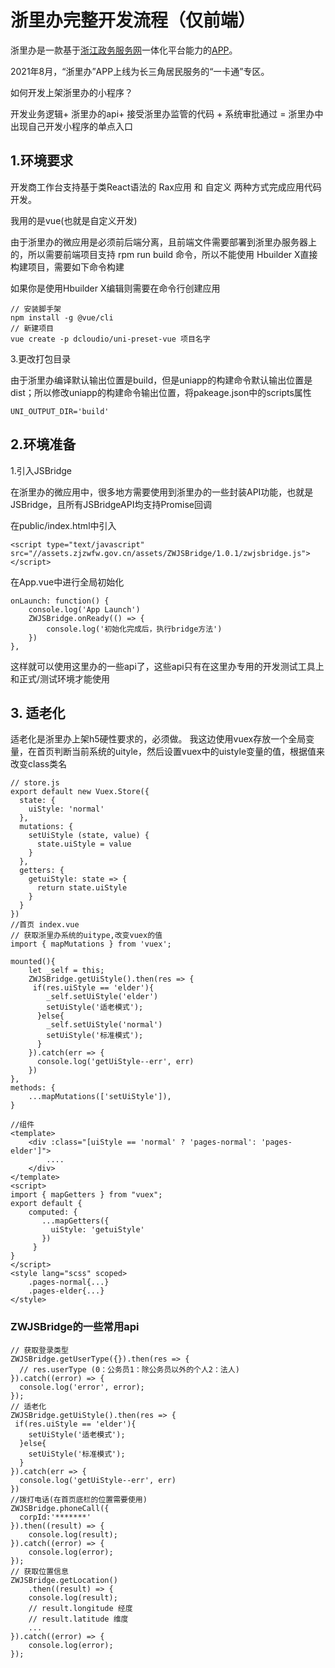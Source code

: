# 浙里办完整开发流程（仅前端）

浙里办是一款基于[浙江政务服务网](https://baike.baidu.com/item/浙江政务服务网/22499656?fromModule=lemma_inlink)一体化平台能力的[APP](https://baike.baidu.com/item/APP/6133292?fromModule=lemma_inlink)。

2021年8月，“浙里办”APP上线为长三角居民服务的“一卡通”专区。 

 如何开发上架浙里办的小程序？

开发业务逻辑+ 浙里办的api+ 接受浙里办监管的代码 + 系统审批通过 = 浙里办中出现自己开发小程序的单点入口

## 1.环境要求

开发商工作台支持基于类React语法的 Rax应用 和 自定义 两种方式完成应用代码开发。

我用的是vue(也就是自定义开发)

由于浙里办的微应用是必须前后端分离，且前端文件需要部署到浙里办服务器上的，所以需要前端项目支持 rpm run build 命令，所以不能使用 Hbuilder X直接构建项目，需要如下命令构建

如果你是使用Hbuilder X编辑则需要在命令行创建应用

```
// 安装脚手架
npm install -g @vue/cli
// 新建项目
vue create -p dcloudio/uni-preset-vue 项目名字
```

3.更改打包目录

由于浙里办编译默认输出位置是build，但是uniapp的构建命令默认输出位置是dist；所以修改uniapp的构建命令输出位置，将pakeage.json中的scripts属性

```
UNI_OUTPUT_DIR='build'
```



## 2.环境准备

1.引入JSBridge

在浙里办的微应用中，很多地方需要使用到浙里办的一些封装API功能，也就是JSBridge，且所有JSBridgeAPI均支持Promise回调

在public/index.html中引入

```
<script type="text/javascript" src="//assets.zjzwfw.gov.cn/assets/ZWJSBridge/1.0.1/zwjsbridge.js"></script>

```

在App.vue中进行全局初始化

```
onLaunch: function() {
	console.log('App Launch')
	ZWJSBridge.onReady(() => {
		console.log('初始化完成后，执行bridge方法')
	})
},
```

这样就可以使用这里办的一些api了，这些api只有在这里办专用的开发测试工具上和正式/测试环境才能使用





## 3. 适老化

适老化是浙里办上架h5硬性要求的，必须做。
我这边使用vuex存放一个全局变量，在首页判断当前系统的uityle，然后设置vuex中的uistyle变量的值，根据值来改变class类名

```
// store.js
export default new Vuex.Store({
  state: {
    uiStyle: 'normal'
  },
  mutations: {
    setUiStyle (state, value) {
      state.uiStyle = value
    }
  },
  getters: {
    getuiStyle: state => {
      return state.uiStyle
    }
  }
})
//首页 index.vue
// 获取浙里办系统的uitype,改变vuex的值
import { mapMutations } from 'vuex';

mounted(){
	let _self = this;
	ZWJSBridge.getUiStyle().then(res => {
     if(res.uiStyle == 'elder'){
        _self.setUiStyle('elder')
        setUiStyle('适老模式');
      }else{
        _self.setUiStyle('normal')
        setUiStyle('标准模式');
      }
    }).catch(err => {
      console.log('getUiStyle--err', err)
    })
},
methods: {
	...mapMutations(['setUiStyle']),
}

//组件
<template>
	<div :class="[uiStyle == 'normal' ? 'pages-normal': 'pages-elder']">
		....
	</div>
</template>
<script>
import { mapGetters } from "vuex";
export default {
	computed: {
	   ...mapGetters({
	     uiStyle: 'getuiStyle'
	   })
	 }
}
</script>
<style lang="scss" scoped>
	.pages-normal{...}
	.pages-elder{...}
</style>

```

###  ZWJSBridge的一些常用api

```
// 获取登录类型
ZWJSBridge.getUserType({}).then(res => {
  // res.userType (0：公务员1：除公务员以外的个人2：法人)
}).catch((error) => {
  console.log('error', error);
});
// 适老化
ZWJSBridge.getUiStyle().then(res => {
 if(res.uiStyle == 'elder'){
    setUiStyle('适老模式');
  }else{
    setUiStyle('标准模式');
  }
}).catch(err => {
  console.log('getUiStyle--err', err)
})
//拨打电话(在首页底栏的位置需要使用)
ZWJSBridge.phoneCall({
  corpId:'*******'
}).then((result) => {
    console.log(result);
}).catch((error) => {
    console.log(error);
});
// 获取位置信息
ZWJSBridge.getLocation()
    .then((result) => {
    console.log(result);
    // result.longitude 经度
    // result.latitude 维度
    ...
}).catch((error) => {
    console.log(error);
});

```


